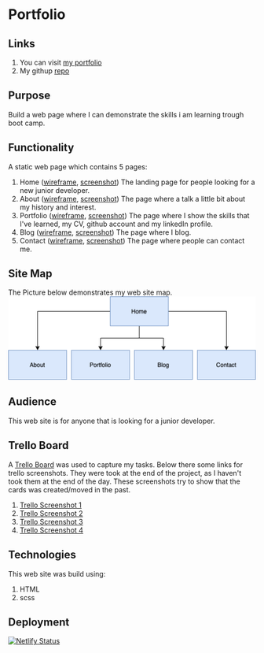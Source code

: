 # Portfolio

## Links

1. You can visit [my portfolio](https://natacha-bartu.netlify.app)
1. My githup [repo](https://github.com/NatachaBartu/NatachaBartudaCostaPincerno_T1A2)

## Purpose

Build a web page where I can demonstrate the skills i am learning trough boot camp.

## Functionality

A static web page which contains 5 pages:

1. Home ([wireframe](docs/wireframe/index_wireframe.png), [screenshot](docs/screenshot/index.png))
The landing page for people looking for a new junior developer.
1. About ([wireframe](docs/wireframe/about_wireframe.png), [screenshot](docs/screenshot/about.png))
The page where a talk a little bit about my history and interest.
1. Portfolio ([wireframe](docs/wireframe/portfolio_wireframe.png), [screenshot](docs/screenshot/portfolio.png))
The page where I show the skills that I've learned, my CV, github account and my linkedIn profile.
1. Blog ([wireframe](docs/wireframe/blog_wireframe.png), [screenshot](docs/screenshot/blog.png))
The page where I blog.
1. Contact ([wireframe](docs/wireframe/contact_wireframe.png), [screenshot](docs/screenshot/contact.png))
The page where people can contact me.

## Site Map

The Picture below demonstrates my web site map.
![image](docs/sitemap.png)

## Audience

This web site is for anyone that is looking for a junior developer.

## Trello Board

A [Trello Board](https://trello.com/b/kKTmnNYE/portfolio) was used to capture my tasks.
Below there some links for trello screenshots. They were took at the end of the project, as I haven't took them at the end of the day. These screenshots try to show that the cards was created/moved in the past.

1. [Trello Screenshot 1](docs/screenshot/trello-1.png)
1. [Trello Screenshot 2](docs/screenshot/trello-2.png)
1. [Trello Screenshot 3](docs/screenshot/trello-3.png)
1. [Trello Screenshot 4](docs/screenshot/trello-4.png)

## Technologies

This web site was build using:

1. HTML
1. scss

## Deployment

[![Netlify Status](https://api.netlify.com/api/v1/badges/ba68823f-6ea7-47cf-aaae-2f16481d6fe7/deploy-status)](https://app.netlify.com/sites/natacha-bartu/deploys)